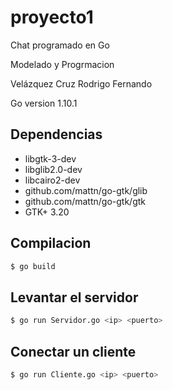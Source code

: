 # proyecto1
Chat programado en Go

Modelado y Progrmacion

Velázquez Cruz Rodrigo Fernando

Go version 1.10.1

## Dependencias

* libgtk-3-dev
* libglib2.0-dev
* libcairo2-dev
* github.com/mattn/go-gtk/glib
* github.com/mattn/go-gtk/gtk
* GTK+ 3.20


## Compilacion

```bash
$ go build
```

## Levantar el servidor

```bash
$ go run Servidor.go <ip> <puerto>
```

## Conectar un cliente

```bash
$ go run Cliente.go <ip> <puerto>
